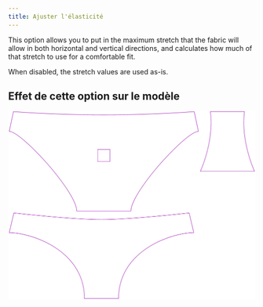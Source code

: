 ```yaml
---
title: Ajuster l'élasticité
---
```


This option allows you to put in the maximum stretch that the fabric will allow in both horizontal and vertical directions, and calculates how much of that stretch to use for a comfortable fit.

When disabled, the stretch values are used as-is.

## Effet de cette option sur le modèle

![Cette image montre l'effet de cette option en superposant plusieurs variantes qui ont une valeur différente pour cette option](unice_adjuststretch_sample.svg "Effet de cette option sur le modèle")
